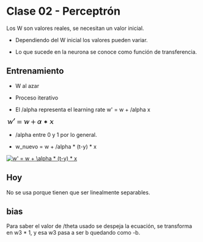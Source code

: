 # Clase 02 - Perceptrón

Los W son valores reales, se necesitan un valor inicial.

+ Dependiendo del W inicial los valores pueden variar.

+ Lo que sucede en la neurona se conoce como función de transferencia.

## Entrenamiento

+ W al azar

+ Proceso iterativo

+ El /alpha representa el learning rate w' = w + /alpha x

![](fig/perceptron_1.png)

+ /alpha entre 0 y 1 por lo general.

+ w_nuevo = w + /alpha * (t-y) * x

<a href="https://www.codecogs.com/eqnedit.php?latex=w'&space;=&space;w&space;&plus;&space;\alpha&space;*&space;(t-y)&space;*&space;x" target="_blank"><img src="https://latex.codecogs.com/gif.latex?w'&space;=&space;w&space;&plus;&space;\alpha&space;*&space;(t-y)&space;*&space;x" title="w' = w + \alpha * (t-y) * x" /></a>

## Hoy

No se usa porque tienen que ser linealmente separables.

## bias

Para saber el valor de /theta usado se despeja la ecuación, se transforma en w3 * 1, y esa w3 pasa a ser b quedando como -b.

